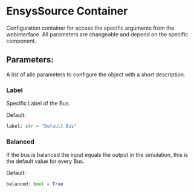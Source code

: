 # EnsysSource Container

Configuration container for access the specific arguments from the webinterface.
All parameters are changeable and depend on the specific component.

## Parameters:
A list of alle parameters to configure the object with a short description.

### Label
Specific Label of the Bus.

Default:
```python
label: str = "Default Bus"   
```

### Balanced
If the bus is balanced the input equals the output in the simulation, this is the default value for every Bus.

Default:

```python
balanced: bool = True   
```
